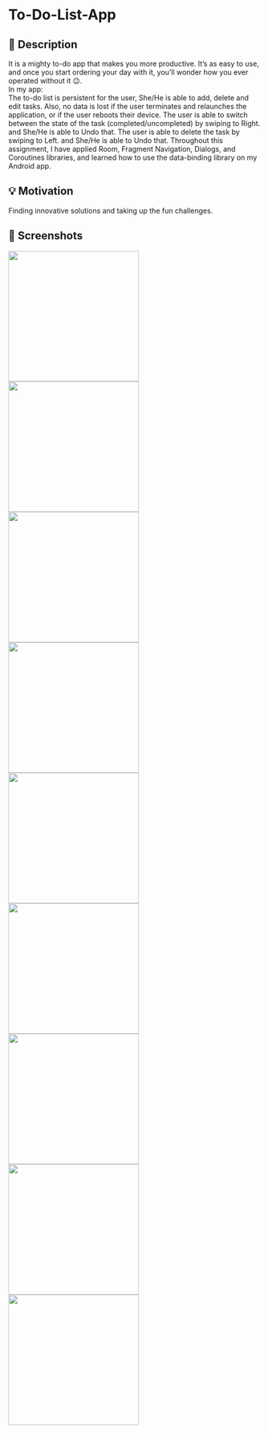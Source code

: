# To-Do-List-App
## :scroll: Description
It is a mighty to-do app that makes you more productive. It’s as easy to use, and once you start ordering your day with it, you’ll wonder how you ever operated without it :wink:.\
In my app:\
The to-do list is persistent for the user, She/He is able to add, delete and edit tasks. 
Also, no data is lost if the user terminates and relaunches the application, or if the user reboots their device.
The user is able to switch between the state of the task (completed/uncompleted) by swiping to Right. and She/He is able to Undo that.
The user is able to delete the task by swiping to Left. and She/He is able to Undo that.
Throughout this assignment, I have applied Room, Fragment Navigation, Dialogs, and Coroutines libraries, and learned how to use the data-binding library on my Android app.


## :bulb: Motivation
 
Finding innovative solutions and taking up the fun challenges.


## :camera_flash: Screenshots
 <img src="screenshot/add.jpeg" width="260">
 <img src="screenshot/add_page.jpeg" width="260">
 <img src="screenshot/Task_page.jpeg" width="260">
 <img src="v1.gif" width="260">
 <img src="v6.gif" width="260">
 <img src="im1.jpeg" width="260">
 <img src="im2.jpeg" width="260">
 <img src="screenshot/update.jpeg" width="260">
 <img src="screenshot/delete_dialog.jpeg" width="260">

